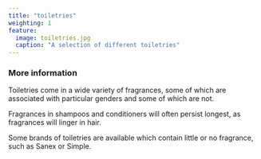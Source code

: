 ```yaml
---
title: "toiletries"
weighting: 1
feature:
  image: toiletries.jpg
  caption: "A selection of different toiletries"
---
```


### More information

Toiletries come in a wide variety of fragrances, some of which are associated with particular genders and some of which are not.

Fragrances in shampoos and conditioners will often persist longest, as fragrances will linger in hair.

Some brands of toiletries are available which contain little or no fragrance, such as Sanex or Simple.